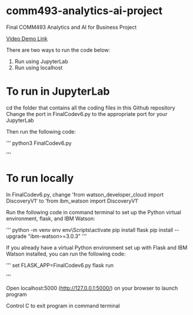 # comm493-analytics-ai-project
Final COMM493 Analytics and AI for Business Project

[Video Demo Link](https://youtu.be/aSixoxLwBRk)

There are two ways to run the code below:
1. Run using JupyterLab
2. Run using localhost

# To run in JupyterLab
cd the folder that contains all the coding files in this Github repository
Change the port in FinalCodev6.py to the appropriate port for your JupyterLab

Then run the following code:

'''
python3 FinalCodev6.py

'''

# To run locally

In FinalCodev6.py, change 'from watson_developer_cloud import DiscoveryV1' to 'from ibm_watson import DiscoveryV1'

Run the following code in command terminal to set up the Python virtual environment, flask, and IBM Watson:

'''
python -m venv env
env\Scripts\activate
pip install flask
pip install --upgrade "ibm-watson>=3.0.3"
'''

If you already have a virtual Python environment set up with Flask and IBM Watson installed, you can run the following code:

'''
set FLASK_APP=FinalCodev6.py
flask run

'''

Open localhost:5000 (http://127.0.0.1:5000/) on your browser to launch program

Control C to exit program in command terminal